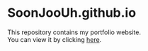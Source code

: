 # SoonJooUh.github.io
This repository contains my portfolio website.<br>
You can view it by clicking <a href="https://soonjoouh.github.io">here</a>.
